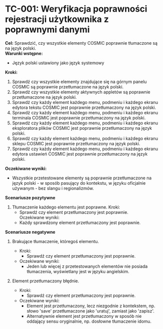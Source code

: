 # TC-001: Weryfikacja poprawności rejestracji użytkownika z poprawnymi danymi
**Cel:** Sprawdzić, czy wszystkie elementy COSMIC poprawnie tłumaczone są na język polski.   
**Warunki wstępne:**
- Język polski ustawiony jako język systemowy

**Kroki:**
1. Sprawdź czy wszystkie elementy znajdujące się na górnym panelu COSMIC są poprawnie przetłumaczone na język polski.
2. Sprawdź czy wszystkie elementy aktywnych appletów są poprawnie przetłumaczone na język polski.
3. Sprawdź czy każdy element każdego menu, podmeniu i każdego ekranu edytora tekstu COSMIC jest poprawnie przetłumaczony na język polski.
4. Sprawdź czy każdy element każdego menu, podmeniu i każdego ekranu terminala COSMIC jest poprawnie przetłumaczony na język polski.
5. Sprawdź czy każdy element każdego menu, podmeniu i każdego ekranu eksploratora plików COSMIC jest poprawnie przetłumaczony na język polski.
6. Sprawdź czy każdy element każdego menu, podmeniu i każdego ekranu sklepu COSMIC  jest poprawnie przetłumaczony na język polski.
7. Sprawdź czy każdy element każdego menu, podmeniu i każdego ekranu edytora ustawień COSMIC  jest poprawnie przetłumaczony na język polski.


**Oczekiwane wyniki:**
- Wszystkie przetestowane elementy są poprawnie przetłumaczone na język polski - w sposób pasujący do kontekstu, w języku oficjalnie używanym - bez slangu i regionalizmów.

**Scenariusze pozytywne**
1. Tłumaczenie każdego elementu jest poprawne.
    Kroki:   
    - Sprawdź czy element przetłumaczony jest poprawnie.   
    Oczekiwane wyniki:
    - Każdy sprawdzony element przetłumaczony jest poprawnie.

**Scenariusze negatywne**
1. Brakujące tłumaczenie, któregoś elementu.   
    - Kroki:   
        - Sprawdź czy element przetłumaczony jest poprawnie.   
    - Oczekiwane wyniki:   
        - Jeden lub więcej z przetestowanych elementów nie posiada tłumaczenia, wyświetlany jest w języku angielskim.

2. Element przetłumaczony błędnie.   
    - Kroki:   
        - Sprawdź czy element przetłumaczony jest poprawnie.
    - Oczekiwane wyniki:
        - Element jest przetłumaczony, lecz niezgodnie z kontekstem, np. słowo 'save' przetłumaczone jako 'uratuj', zamiast jako 'zapisz'.
        - Alternatywnie element jest przetłumaczony w sposób nie oddający sensu oryginalnie, np. dosłowne tłumaczenie idomu.  
